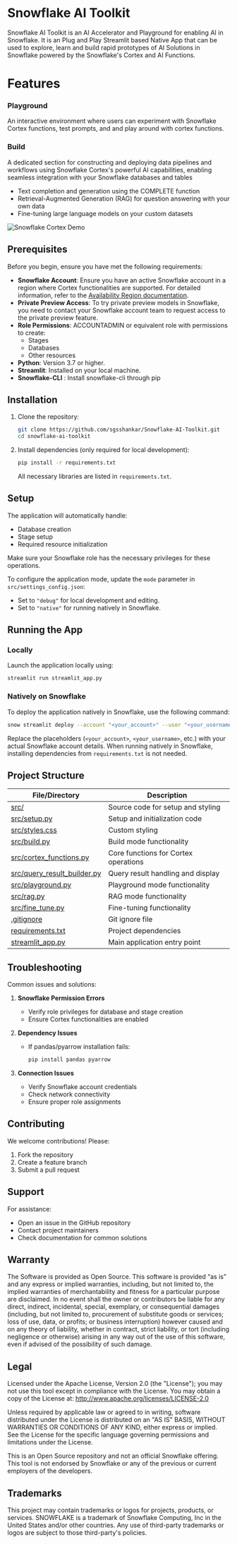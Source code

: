# Snowflake AI Toolkit
Snowflake AI Toolkit is an AI Accelerator and Playground for enabling AI in Snowflake. It is an Plug and Play Streamlit based Native App that can be used to explore, learn and build rapid prototypes of AI Solutions in Snowflake powered by the Snowflake's Cortex and AI Functions. 

# Features

### Playground
An interactive environment where users can experiment with Snowflake Cortex functions, test prompts, and and play around with cortex functions.

### Build
A dedicated section for constructing and deploying data pipelines and workflows using Snowflake Cortex's powerful AI capabilities, enabling seamless integration with your Snowflake databases and tables
- Text completion and generation using the COMPLETE function
- Retrieval-Augmented Generation (RAG) for question answering with your own data
- Fine-tuning large language models on your custom datasets

![Snowflake Cortex Demo](assets/demo.gif)

## Prerequisites

Before you begin, ensure you have met the following requirements:

- **Snowflake Account**: Ensure you have an active Snowflake account in a region where Cortex functionalities are supported. For detailed information, refer to the [Availability Region documentation](https://docs.snowflake.com/en/user-guide/snowflake-cortex/llm-functions#availability).
- **Private Preview Access**: To try private preview models in Snowflake, you need to contact your Snowflake account team to request access to the private preview feature.
- **Role Permissions**: ACCOUNTADMIN or equivalent role with permissions to create:
  - Stages
  - Databases
  - Other resources
- **Python**: Version 3.7 or higher.
- **Streamlit**: Installed on your local machine.
- **Snowflake-CLI** : Install snowflake-cli through pip

## Installation

1. Clone the repository:
   ```bash
   git clone https://github.com/sgsshankar/Snowflake-AI-Toolkit.git
   cd snowflake-ai-toolkit
   ```

2. Install dependencies (only required for local development):
   ```bash
   pip install -r requirements.txt
   ```
   
   All necessary libraries are listed in `requirements.txt`.

## Setup

The application will automatically handle:
- Database creation
- Stage setup
- Required resource initialization

Make sure your Snowflake role has the necessary privileges for these operations.

To configure the application mode, update the `mode` parameter in `src/settings_config.json`:
- Set to `"debug"` for local development and editing.
- Set to `"native"` for running natively in Snowflake.

## Running the App

### Locally

Launch the application locally using:
   ```bash
   streamlit run streamlit_app.py
   ```

### Natively on Snowflake

To deploy the application natively in Snowflake, use the following command:
   ```bash
   snow streamlit deploy --account "<your_account>" --user "<your_username>" --password "<your_password>" --role "<your_role>" --warehouse "<your_warehouse>" --database "<your_database>" --replace
   ```

Replace the placeholders (`<your_account>`, `<your_username>`, etc.) with your actual Snowflake account details. When running natively in Snowflake, installing dependencies from `requirements.txt` is not needed.

## Project Structure

| File/Directory                      | Description                                      |
|-------------------------------------|--------------------------------------------------|
| [src/](src/)                        | Source code for setup and styling                |
| [src/setup.py](src/setup.py)        | Setup and initialization code                    |
| [src/styles.css](src/styles.css)    | Custom styling                                   |
| [src/build.py](src/build.py)        | Build mode functionality                         |
| [src/cortex_functions.py](src/cortex_functions.py) | Core functions for Cortex operations      |
| [src/query_result_builder.py](src/query_result_builder.py) | Query result handling and display      |
| [src/playground.py](src/playground.py) | Playground mode functionality                  |
| [src/rag.py](src/rag.py) | RAG mode functionality                  |
| [src/fine_tune.py](src/fine_tune.py) | Fine-tuning functionality                  |
| [.gitignore](.gitignore)            | Git ignore file                                  |
| [requirements.txt](requirements.txt)| Project dependencies                             |
| [streamlit_app.py](streamlit_app.py)| Main application entry point                     |


## Troubleshooting

Common issues and solutions:

1. **Snowflake Permission Errors**
   - Verify role privileges for database and stage creation
   - Ensure Cortex functionalities are enabled

2. **Dependency Issues**
   - If pandas/pyarrow installation fails:
     ```bash
     pip install pandas pyarrow
     ```

3. **Connection Issues**
   - Verify Snowflake account credentials
   - Check network connectivity
   - Ensure proper role assignments

## Contributing

We welcome contributions! Please:

1. Fork the repository
2. Create a feature branch
3. Submit a pull request

## Support

For assistance:
- Open an issue in the GitHub repository
- Contact project maintainers
- Check documentation for common solutions


## Warranty

The Software is provided as Open Source. This software is provided “as is” and any express or implied warranties, including, but not limited to, the implied warranties of merchantability and fitness for a particular purpose are disclaimed. In no event shall the owner or contributors be liable for any direct, indirect, incidental, special, exemplary, or consequential damages (including, but not limited to, procurement of substitute goods or services; loss of use, data, or profits; or business interruption) however caused and on any theory of liability, whether in contract, strict liability, or tort (including negligence or otherwise) arising in any way out of the use of this software, even if advised of the possibility of such damage.

## Legal

Licensed under the Apache License, Version 2.0 (the "License"); you may not use this tool except in compliance with the License. You may obtain a copy of the License at: http://www.apache.org/licenses/LICENSE-2.0

Unless required by applicable law or agreed to in writing, software distributed under the License is distributed on an "AS IS" BASIS, WITHOUT WARRANTIES OR CONDITIONS OF ANY KIND, either express or implied. See the License for the specific language governing permissions and limitations under the License.

This is an Open Source repository and not an official Snowflake offering. This tool is not endorsed by Snowflake or any of the previous or current employers of the developers.

## Trademarks

This project may contain trademarks or logos for projects, products, or services. SNOWFLAKE is a trademark of Snowflake Computing, Inc in the United States and/or other countries. Any use of third-party trademarks or logos are subject to those third-party's policies.
